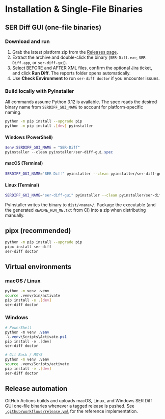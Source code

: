 # Installation & Single-File Binaries

## SER Diff GUI (one-file binaries)

### Download and run

1. Grab the latest platform zip from the [Releases page](https://github.com/ser-projects/ser-snapshot-diff-automation/releases).
2. Extract the archive and double-click the binary (`SER-Diff.exe`, `SER Diff.app`, or `ser-diff-gui`).
3. Select BEFORE and AFTER XML files, confirm the optional Jira ticket, and click **Run Diff**. The reports folder opens automatically.
4. Use **Check Environment** to run `ser-diff doctor` if you encounter issues.

### Build locally with PyInstaller

All commands assume Python 3.12 is available. The spec reads the desired binary name from `SERDIFF_GUI_NAME` to account for platform-specific naming.

```bash
python -m pip install --upgrade pip
python -m pip install .[dev] pyinstaller
```

#### Windows (PowerShell)

```powershell
$env:SERDIFF_GUI_NAME = "SER-Diff"
pyinstaller --clean pyinstaller/ser-diff-gui.spec
```

#### macOS (Terminal)

```bash
SERDIFF_GUI_NAME="SER Diff" pyinstaller --clean pyinstaller/ser-diff-gui.spec
```

#### Linux (Terminal)

```bash
SERDIFF_GUI_NAME="ser-diff-gui" pyinstaller --clean pyinstaller/ser-diff-gui.spec
```

PyInstaller writes the binary to `dist/<name>/`. Package the executable (and the generated `README_RUN_ME.txt` from CI) into a zip when distributing manually.

## pipx (recommended)

```bash
python -m pip install --upgrade pip
pipx install ser-diff
ser-diff doctor
```

## Virtual environments

### macOS / Linux

```bash
python -m venv .venv
source .venv/bin/activate
pip install -e .[dev]
ser-diff doctor
```

### Windows

```powershell
# PowerShell
python -m venv .venv
.\.venv\Scripts\Activate.ps1
pip install -e .[dev]
ser-diff doctor
```

```bash
# Git Bash / MSYS
python -m venv .venv
source .venv/Scripts/activate
pip install -e .[dev]
ser-diff doctor
```

## Release automation

GitHub Actions builds and uploads macOS, Linux, and Windows SER Diff GUI one-file binaries whenever a tagged release is pushed. See [`.github/workflows/release.yml`](../.github/workflows/release.yml) for the reference implementation.
